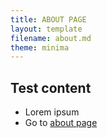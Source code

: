 ```yaml
---
title: ABOUT PAGE
layout: template
filename: about.md
theme: minima
--- 
```

## Test content
- Lorem ipsum
- Go to [about page](about.md)